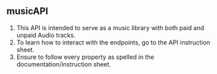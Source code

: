 ## musicAPI
 1. This API is intended to serve as a music library with both paid and unpaid Audio tracks.
 2. To learn how to interact with the endpoints, go to the API instruction sheet.
 3. Ensure to follow every property as spelled in the documentation/instruction sheet. 
